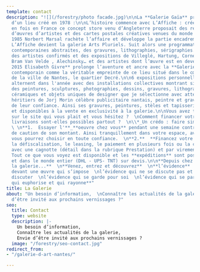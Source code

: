 ```yaml
---
template: contact
description: "![](/forestry/photo facade.jpg)\n\nLa **Galerie Gaïa** prolonge l’esprit
  d’un lieu créé en 1978 :\n\nL’histoire commence avec L’Affiche : créé pour la première
  en fois en France ce concept store venu d’Angleterre proposait des reproductions
  d’œuvres d’artistes et des cartes postales créatives venues du monde entier.\n\nEn
  1985 Norbert Marsal rachète l’affaire et développe la partie encadrement. En 1999
  L’Affiche devient la galerie Arts Pluriels. Suit alors une programmation d’oeuvres
  contemporaines abstraites, des gravures, lithographies, sérigraphies. Ainsi alternent
  des artistes confirmés et des expositions de Villeglé, Hartung, Corneille, Combas,
  Bram Van Velde , Alechinsky… et des artistes dont l’œuvre est en devenir.\n\n**En
  2015 Elisabeth Givre** prolonge l’aventure et ancre avec la **Galerie Gaïa**, l’art
  contemporain comme la véritable empreinte de ce lieu situé dans le cœur historique
  de la ville de Nantes, le quartier Decré.\n\n6 expositions personnelles en solo-show
  alternent dans l'année avec des installations collectives montrant simultanément
  des peintures, sculptures, photographies, dessins, gravures, lithographies, sérigraphies,
  céramiques et objets uniques de designer que je sélectionne avec attention.\n\nLes
  héritiers de Jorj Morin célèbre publicitaire nantais, peintre et graveur nous honorent
  de leur confiance. Ainsi ses gravures, peintures, stèles et tapisseries sont exposées
  et disponibles à la vente en exclusivité à la galerie.\n\nVous avez trouvé une œuvre
  sur le site qui vous plait et vous hésitez ?  \nComment financer votre achat ?  \nLes
  livraisons sont-elles possibles partout ?  \n\\*_Un crédo : faire simple  \n\\*
  \ \n**1.  Essayer l'**_**oeuvre chez vous** pendant une semaine contre un chèque
  de caution de son montant. Ainsi tranquillement dans votre espace, avec votre lumière
  vous pourrez choisir en toute confiance.  \n**2.**  **Financez votre choix** avec
  la défiscalisation, le leasing, le paiement en plusieurs fois ou la carte cadeau
  avec une cagnotte (détail dans la rubrique Prestation) et par virement.  \n**3**.
  Tout ce que vous voyez est disponible et les **expéditions** sont possibles en France
  et dans le monde entier (DHL - UPS- TNT) sur devis.\n\n**Depuis chez vous ou dans
  la galerie...**  \n**Venez, entrez et découvrez**  \n**l’évidence**  \n**l’évidence
  devant une œuvre qui s’impose  \nl’évidence qui ne se discute pas et dont on pourra
  discuter  \nl’évidence qui se garde pour soi  \nl’évidence qui se partage  \nl’évidence
  qui euphorise et qui rayonne**"
title: La Galerie
about: "Un besoin d’information,  \nConnaître les actualités de la galerie,  \nEnvie
  d’être invité aux prochains vernissages ?"
seo:
  title: Contact
  type: website
  description: |-
    Un besoin d’information,
    Connaître les actualités de la galerie,
    Envie d’être invité aux prochains vernissages ?
  image: "/forestry/seo-contact.jpg"
redirect_from:
- "/galerie-d-art-nantes/"

---
```

